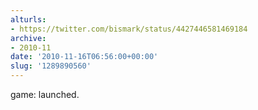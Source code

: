 ```yaml
---
alturls:
- https://twitter.com/bismark/status/4427446581469184
archive:
- 2010-11
date: '2010-11-16T06:56:00+00:00'
slug: '1289890560'
---
```


game: launched.

